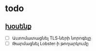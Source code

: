 # todo

## [խօսենք](https://խօսենք.ցանցառներ.հայ/)

- [ ] Աւտոմատացնել TLS֊ների նորոգելը
- [ ] Թարմացնել Lobster֊ի թողարկումը